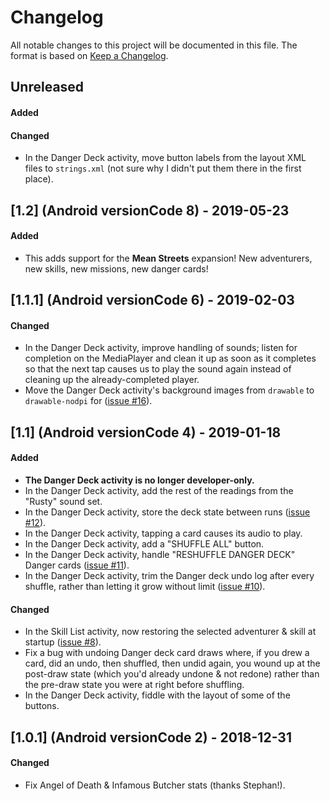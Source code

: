 # Changelog

All notable changes to this project will be documented in this file.  The
format is based on [Keep a Changelog](http://keepachangelog.com/en/1.0.0/).

## Unreleased
#### Added
#### Changed
- In the Danger Deck activity, move button labels from the layout XML
  files to `strings.xml` (not sure why I didn't put them there in the
  first place).


## [1.2] (Android versionCode 8) - 2019-05-23
#### Added
- This adds support for the **Mean Streets** expansion!  New
  adventurers, new skills, new missions, new danger cards!


## [1.1.1] (Android versionCode 6) - 2019-02-03
#### Changed
- In the Danger Deck activity, improve handling of sounds; listen for
  completion on the MediaPlayer and clean it up as soon as it completes
  so that the next tap causes us to play the sound again instead of
  cleaning up the already-completed player.
- Move the Danger Deck activity's background images from `drawable` to
  `drawable-nodpi` for
  ([issue #16](https://github.com/kuhrusty/MorbadScorepad/issues/16)).


## [1.1] (Android versionCode 4) - 2019-01-18
#### Added
- **The Danger Deck activity is no longer developer-only.**
- In the Danger Deck activity, add the rest of the readings from the
  "Rusty" sound set.
- In the Danger Deck activity, store the deck state between runs
  ([issue #12](https://github.com/kuhrusty/MorbadScorepad/issues/12)).
- In the Danger Deck activity, tapping a card causes its audio to play.
- In the Danger Deck activity, add a "SHUFFLE ALL" button.
- In the Danger Deck activity, handle "RESHUFFLE DANGER DECK" Danger cards
  ([issue #11](https://github.com/kuhrusty/MorbadScorepad/issues/11)).
- In the Danger Deck activity, trim the Danger deck undo log after every
  shuffle, rather than letting it grow without limit
  ([issue #10](https://github.com/kuhrusty/MorbadScorepad/issues/10)).

#### Changed
- In the Skill List activity, now restoring the selected adventurer &
  skill at startup
  ([issue #8](https://github.com/kuhrusty/MorbadScorepad/issues/8)).
- Fix a bug with undoing Danger deck card draws where, if you drew a
  card, did an undo, then shuffled, then undid again, you wound up at
  the post-draw state (which you'd already undone & not redone) rather
  than the pre-draw state you were at right before shuffling.
- In the Danger Deck activity, fiddle with the layout of some of the
  buttons.

## [1.0.1] (Android versionCode 2) - 2018-12-31
#### Changed
- Fix Angel of Death & Infamous Butcher stats (thanks Stephan!).
